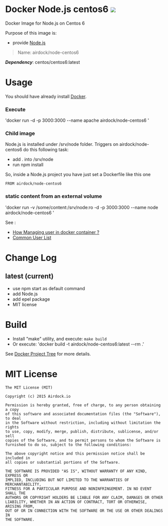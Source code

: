 # Docker Node.js centos6 [![](https://badge.imagelayers.io/airdock/node-centos6:latest.svg)](https://imagelayers.io/?images=airdock/node-centos6:latest 'Get your own badge on imagelayers.io')

Docker Image for Node.js on Centos 6

Purpose of this image is:

- provide [Node.js](https://nodejs.org)


> Name: airdock/node-centos6

***Dependency***: centos/centos6:latest


# Usage

You should have already install [Docker](https://www.docker.com/).

### Execute

  'docker run -d -p 3000:3000 --name apache airdock/node-centos6 '

### Child image

Node.js is installed under /srv/node folder.
Triggers on airdock/node-centos6 do this following task:
  * add . into /srv/node
  * run npm install 

So, inside a Node.js project you have just set a Dockerfile like this one

```
FROM airdock/node-centos6
```

### static content from an external volume


  'docker run -v /some/content:/srv/node:ro -d -p 3000:3000 --name node  airdock/node-centos6 '

  See :
  * [How Managing user in docker container ?](https://github.com/airdock-io/docker-base/wiki/How-Managing-user-in-docker-container)
  * [Common User List](https://github.com/airdock-io/docker-base/wiki/Common-User-List)


# Change Log


## latest (current)

- use npm start as default command
- add Node.js
- add epel package
- MIT license

# Build

- Install "make" utility, and execute: `make build`
- Or execute: 'docker build -t airdock/node-centos6:latest --rm .'

See [Docker Project Tree](https://github.com/airdock-io/docker-base/wiki/Docker-Project-Tree) for more details.


# MIT License

```
The MIT License (MIT)

Copyright (c) 2015 Airdock.io

Permission is hereby granted, free of charge, to any person obtaining a copy
of this software and associated documentation files (the "Software"), to deal
in the Software without restriction, including without limitation the rights
to use, copy, modify, merge, publish, distribute, sublicense, and/or sell
copies of the Software, and to permit persons to whom the Software is
furnished to do so, subject to the following conditions:

The above copyright notice and this permission notice shall be included in
all copies or substantial portions of the Software.

THE SOFTWARE IS PROVIDED "AS IS", WITHOUT WARRANTY OF ANY KIND, EXPRESS OR
IMPLIED, INCLUDING BUT NOT LIMITED TO THE WARRANTIES OF MERCHANTABILITY,
FITNESS FOR A PARTICULAR PURPOSE AND NONINFRINGEMENT. IN NO EVENT SHALL THE
AUTHORS OR COPYRIGHT HOLDERS BE LIABLE FOR ANY CLAIM, DAMAGES OR OTHER
LIABILITY, WHETHER IN AN ACTION OF CONTRACT, TORT OR OTHERWISE, ARISING FROM,
OUT OF OR IN CONNECTION WITH THE SOFTWARE OR THE USE OR OTHER DEALINGS IN
THE SOFTWARE.
```
